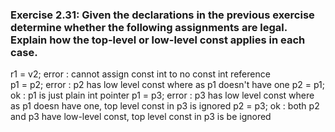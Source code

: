 ### Exercise 2.31: Given the declarations in the previous exercise determine whether the following assignments are legal. Explain how the top-level or low-level const applies in each case.
r1 = v2;                error : cannot assign const int to no const int reference      
p1 = p2;                error : p2 has low level const where as p1 doesn't have one 
p2 = p1;                ok : p1 is just plain int pointer
p1 = p3;                error : p3 has low level const where as p1 doesn have one, top level const in p3 is ignored
p2 = p3;                ok : both p2 and p3 have low-level const, top level const in p3 is be ignored